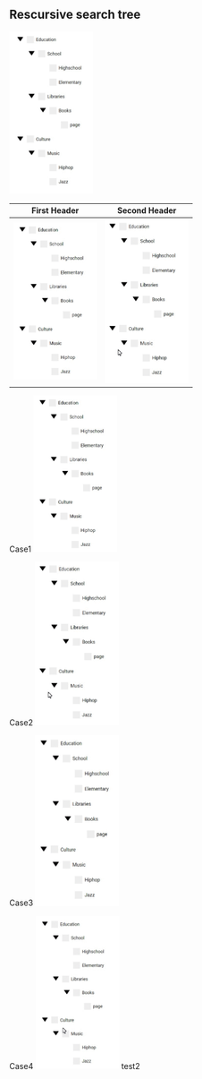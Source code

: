 ## Rescursive search tree


<img src="./assets/treeview.gif" width="150" />

| First Header  | Second Header |
| ------------- | ------------- |
| <img src="./assets/treviewcase1.gif" width="150" />  | <img src="./assets/treewviewcase1b.gif" width="150" /> |

Case1
<img src="./assets/treviewcase1.gif" width="150" />

Case2
<img src="./assets/treewviewcase1b.gif" width="150" />

Case3
<img src="./assets/treeviewcase2.gif" width="150" />

Case4
<img src="./assets/treeviewcase3.gif" width="150" />
test2